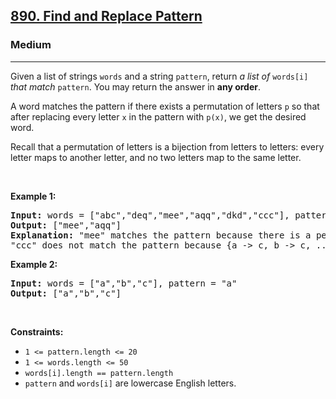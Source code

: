 <h2><a href="https://leetcode.com/problems/find-and-replace-pattern/">890. Find and Replace Pattern</a></h2><h3>Medium</h3><hr><div><p>Given a list of strings <code>words</code> and a string <code>pattern</code>, return <em>a list of</em> <code>words[i]</code> <em>that match</em> <code>pattern</code>. You may return the answer in <strong>any order</strong>.</p>

<p>A word matches the pattern if there exists a permutation of letters <code>p</code> so that after replacing every letter <code>x</code> in the pattern with <code>p(x)</code>, we get the desired word.</p>

<p>Recall that a permutation of letters is a bijection from letters to letters: every letter maps to another letter, and no two letters map to the same letter.</p>

<p>&nbsp;</p>
<p><strong class="example">Example 1:</strong></p>

<pre><strong>Input:</strong> words = ["abc","deq","mee","aqq","dkd","ccc"], pattern = "abb"
<strong>Output:</strong> ["mee","aqq"]
<strong>Explanation:</strong> "mee" matches the pattern because there is a permutation {a -&gt; m, b -&gt; e, ...}. 
"ccc" does not match the pattern because {a -&gt; c, b -&gt; c, ...} is not a permutation, since a and b map to the same letter.
</pre>

<p><strong class="example">Example 2:</strong></p>

<pre><strong>Input:</strong> words = ["a","b","c"], pattern = "a"
<strong>Output:</strong> ["a","b","c"]
</pre>

<p>&nbsp;</p>
<p><strong>Constraints:</strong></p>

<ul>
	<li><code>1 &lt;= pattern.length &lt;= 20</code></li>
	<li><code>1 &lt;= words.length &lt;= 50</code></li>
	<li><code>words[i].length == pattern.length</code></li>
	<li><code>pattern</code> and <code>words[i]</code> are lowercase English letters.</li>
</ul>
</div>